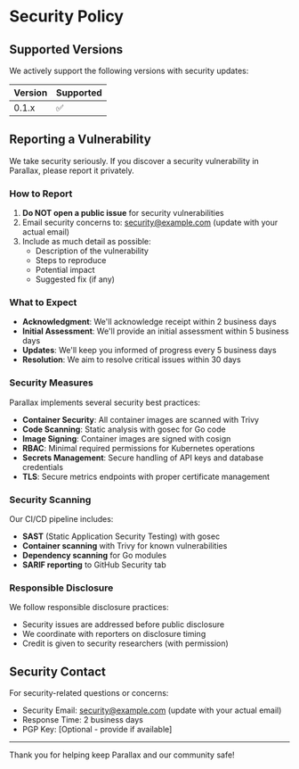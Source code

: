 # Security Policy

## Supported Versions

We actively support the following versions with security updates:

| Version | Supported          |
| ------- | ------------------ |
| 0.1.x   | :white_check_mark: |

## Reporting a Vulnerability

We take security seriously. If you discover a security vulnerability in Parallax, please report it privately.

### How to Report

1. **Do NOT open a public issue** for security vulnerabilities
2. Email security concerns to: security@example.com (update with your actual email) 
3. Include as much detail as possible:
   - Description of the vulnerability
   - Steps to reproduce
   - Potential impact
   - Suggested fix (if any)

### What to Expect

- **Acknowledgment**: We'll acknowledge receipt within 2 business days
- **Initial Assessment**: We'll provide an initial assessment within 5 business days
- **Updates**: We'll keep you informed of progress every 5 business days
- **Resolution**: We aim to resolve critical issues within 30 days

### Security Measures

Parallax implements several security best practices:

- **Container Security**: All container images are scanned with Trivy
- **Code Scanning**: Static analysis with gosec for Go code
- **Image Signing**: Container images are signed with cosign
- **RBAC**: Minimal required permissions for Kubernetes operations
- **Secrets Management**: Secure handling of API keys and database credentials
- **TLS**: Secure metrics endpoints with proper certificate management

### Security Scanning

Our CI/CD pipeline includes:
- **SAST** (Static Application Security Testing) with gosec
- **Container scanning** with Trivy for known vulnerabilities
- **Dependency scanning** for Go modules
- **SARIF reporting** to GitHub Security tab

### Responsible Disclosure

We follow responsible disclosure practices:
- Security issues are addressed before public disclosure
- We coordinate with reporters on disclosure timing
- Credit is given to security researchers (with permission)

## Security Contact

For security-related questions or concerns:
- Security Email: security@example.com (update with your actual email)
- Response Time: 2 business days
- PGP Key: [Optional - provide if available]

---

Thank you for helping keep Parallax and our community safe!